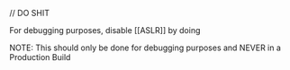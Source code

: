 

// DO SHIT



For debugging purposes, disable [[ASLR]] by doing

NOTE: This should only be done for debugging purposes and NEVER in a Production Build